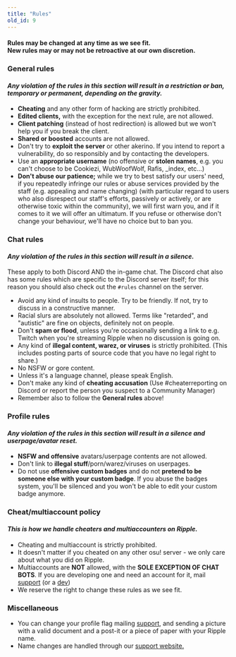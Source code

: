 ```yaml
---
title: "Rules"
old_id: 9
---
```

<h4 class="cenetered">Rules may be changed at any time as we see fit.<br>New rules may or may not be retroactive at our own discretion.</h4>

<h3><i class="game icon"></i> General rules</h3>

#### _Any violation of the rules in this section will result in a **restriction or ban, temporary or permanent**, depending on the gravity._

* **Cheating** and any other form of hacking are strictly prohibited.
* **Edited clients,** with the exception for the next rule, are not allowed.
* **Client patching** (instead of host redirection) is allowed but we won't help you if you break the client.
* **Shared or boosted** accounts are not allowed.
* Don't try to **exploit the server** or other akerino. If you intend to report a vulnerability, do so responsibly and by contacting the developers.
* Use an **appropriate username** (no offensive or **stolen names**, e.g. you can't choose to be Cookiezi, WubWoofWolf, Rafis, _index, etc...)
* **Don't abuse our patience;** while we try to best satisfy our users' need, if you repeatedly infringe our rules or abuse services provided by the staff (e.g. appealing and name changing) (with particular regard to users who also disrespect our staff's efforts, passively or actively, or are otherwise toxic within the community), we will first warn you, and if it comes to it we will offer an ultimatum. If you refuse or otherwise don't change your behaviour, we'll have no choice but to ban you.

<h3><i class="comment icon"></i> Chat rules</h3>

#### _Any violation of the rules in this section will result in a **silence**._

These apply to both Discord AND the in-game chat. The Discord chat also has some rules which are specific to the Discord server itself; for this reason you should also check out the `#rules` channel on the server.

* Avoid any kind of insults to people. Try to be friendly. If not, try to discuss in a constructive manner.
* Racial slurs are absolutely not allowed. Terms like "retarded", and "autistic" are fine on objects, definitely not on people.
* Don't **spam or flood**, unless you're occasionally sending a link to e.g. Twitch when you're streaming Ripple when no discussion is going on.
* Any kind of **illegal content, warez, or viruses** is strictly prohibited. (This includes posting parts of source code that you have no legal right to share.)
* No NSFW or gore content.
* Unless it's a language channel, please speak English.
* Don't make any kind of **cheating accusation** (Use #cheaterreporting on Discord or report the person you suspect to a Community Manager)
* Remember also to follow the **General rules** above!

<h3><i class="user icon"></i> Profile rules</h3>

#### _Any violation of the rules in this section will result in a **silence and userpage/avatar reset**._

* **NSFW and offensive** avatars/userpage contents are not allowed.
* Don't link to **illegal stuff**/porn/warez/viruses on userpages.
* Do not use **offensive custom badges** and do not **pretend to be someone else with your custom badge**. If you abuse the badges system, you'll be silenced and you won't be able to edit your custom badge anymore.

<h3><i class="file text outline icon"></i> Cheat/multiaccount policy</h3>

#### _This is how we handle cheaters and multiaccounters on Ripple._

* Cheating and multiaccount is strictly prohibited.
* It doesn't matter if you cheated on any other osu! server - we only care about what you did on Ripple.
* Multiaccounts are **NOT** allowed, with the **SOLE EXCEPTION OF CHAT BOTS**.  If you are developing one and need an account for it,  mail [support](mailto:support@ripple.moe) (or a [dev](mailto:howl@ripple.moe))
* We reserve the right to change these rules as we see fit.

<h3><i class="list layout icon"></i> Miscellaneous</h3>

* You can change your profile flag mailing [support](mailto:support@ripple.moe), and sending a picture with a valid document and a post-it or a piece of paper with your Ripple name.
* Name changes are handled through our [support website.](https://support.ripple.moe)
